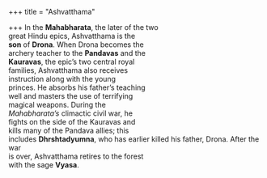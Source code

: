 +++
title = "Ashvatthama"

+++
In the **Mahabharata**, the later of the two  
great Hindu epics, Ashvatthama is the  
**son** of **Drona**. When Drona becomes the  
archery teacher to the **Pandavas** and the  
**Kauravas**, the epic’s two central royal  
families, Ashvatthama also receives  
instruction along with the young  
princes. He absorbs his father’s teaching  
well and masters the use of terrifying  
magical weapons. During the  
*Mahabharata’s* climactic civil war, he  
fights on the side of the Kauravas and  
kills many of the Pandava allies; this  
includes **Dhrshtadyumna**, who has earlier killed his father, Drona. After the war  
is over, Ashvatthama retires to the forest  
with the sage **Vyasa**.